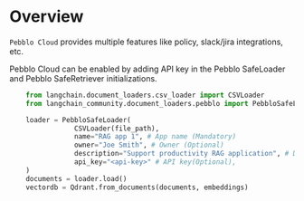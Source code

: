 # Overview

`Pebblo Cloud` provides multiple features like policy, slack/jira integrations, etc.

Pebblo Cloud can be enabled by adding API key in the Pebblo SafeLoader and Pebblo SafeRetriever initializations. 

```python
    from langchain.document_loaders.csv_loader import CSVLoader
    from langchain_community.document_loaders.pebblo import PebbloSafeLoader

    loader = PebbloSafeLoader(
                CSVLoader(file_path),
                name="RAG app 1", # App name (Mandatory)
                owner="Joe Smith", # Owner (Optional)
                description="Support productivity RAG application", # Description (Optional),
                api_key="<api-key>" # API key(Optional),
    )
    documents = loader.load()
    vectordb = Qdrant.from_documents(documents, embeddings)
```